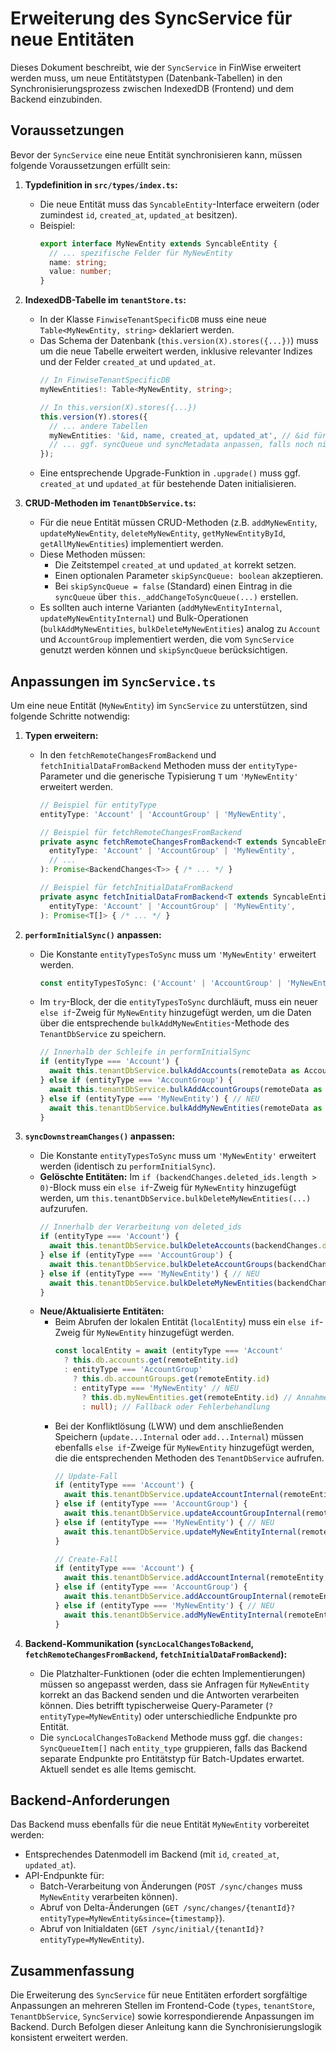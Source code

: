 # Erweiterung des SyncService für neue Entitäten

Dieses Dokument beschreibt, wie der `SyncService` in FinWise erweitert werden muss, um neue Entitätstypen (Datenbank-Tabellen) in den Synchronisierungsprozess zwischen IndexedDB (Frontend) und dem Backend einzubinden.

## Voraussetzungen

Bevor der `SyncService` eine neue Entität synchronisieren kann, müssen folgende Voraussetzungen erfüllt sein:

1.  **Typdefinition in `src/types/index.ts`:**
    *   Die neue Entität muss das `SyncableEntity`-Interface erweitern (oder zumindest `id`, `created_at`, `updated_at` besitzen).
    *   Beispiel:
        ```typescript
        export interface MyNewEntity extends SyncableEntity {
          // ... spezifische Felder für MyNewEntity
          name: string;
          value: number;
        }
        ```

2.  **IndexedDB-Tabelle im `tenantStore.ts`:**
    *   In der Klasse `FinwiseTenantSpecificDB` muss eine neue `Table<MyNewEntity, string>` deklariert werden.
    *   Das Schema der Datenbank (`this.version(X).stores({...})`) muss um die neue Tabelle erweitert werden, inklusive relevanter Indizes und der Felder `created_at` und `updated_at`.
        ```typescript
        // In FinwiseTenantSpecificDB
        myNewEntities!: Table<MyNewEntity, string>;

        // In this.version(X).stores({...})
        this.version(Y).stores({
          // ... andere Tabellen
          myNewEntities: '&id, name, created_at, updated_at', // &id für Primärschlüssel, ggf. weitere Indizes
          // ... ggf. syncQueue und syncMetadata anpassen, falls noch nicht geschehen
        });
        ```
    *   Eine entsprechende Upgrade-Funktion in `.upgrade()` muss ggf. `created_at` und `updated_at` für bestehende Daten initialisieren.

3.  **CRUD-Methoden im `TenantDbService.ts`:**
    *   Für die neue Entität müssen CRUD-Methoden (z.B. `addMyNewEntity`, `updateMyNewEntity`, `deleteMyNewEntity`, `getMyNewEntityById`, `getAllMyNewEntities`) implementiert werden.
    *   Diese Methoden müssen:
        *   Die Zeitstempel `created_at` und `updated_at` korrekt setzen.
        *   Einen optionalen Parameter `skipSyncQueue: boolean` akzeptieren.
        *   Bei `skipSyncQueue = false` (Standard) einen Eintrag in die `syncQueue` über `this._addChangeToSyncQueue(...)` erstellen.
    *   Es sollten auch interne Varianten (`addMyNewEntityInternal`, `updateMyNewEntityInternal`) und Bulk-Operationen (`bulkAddMyNewEntities`, `bulkDeleteMyNewEntities`) analog zu `Account` und `AccountGroup` implementiert werden, die vom `SyncService` genutzt werden können und `skipSyncQueue` berücksichtigen.

## Anpassungen im `SyncService.ts`

Um eine neue Entität (`MyNewEntity`) im `SyncService` zu unterstützen, sind folgende Schritte notwendig:

1.  **Typen erweitern:**
    *   In den `fetchRemoteChangesFromBackend` und `fetchInitialDataFromBackend` Methoden muss der `entityType`-Parameter und die generische Typisierung `T` um `'MyNewEntity'` erweitert werden.
        ```typescript
        // Beispiel für entityType
        entityType: 'Account' | 'AccountGroup' | 'MyNewEntity',

        // Beispiel für fetchRemoteChangesFromBackend
        private async fetchRemoteChangesFromBackend<T extends SyncableEntity>(
          entityType: 'Account' | 'AccountGroup' | 'MyNewEntity',
          // ...
        ): Promise<BackendChanges<T>> { /* ... */ }

        // Beispiel für fetchInitialDataFromBackend
        private async fetchInitialDataFromBackend<T extends SyncableEntity>(
          entityType: 'Account' | 'AccountGroup' | 'MyNewEntity',
        ): Promise<T[]> { /* ... */ }
        ```

2.  **`performInitialSync()` anpassen:**
    *   Die Konstante `entityTypesToSync` muss um `'MyNewEntity'` erweitert werden.
        ```typescript
        const entityTypesToSync: ('Account' | 'AccountGroup' | 'MyNewEntity')[] = ['Account', 'AccountGroup', 'MyNewEntity'];
        ```
    *   Im `try`-Block, der die `entityTypesToSync` durchläuft, muss ein neuer `else if`-Zweig für `MyNewEntity` hinzugefügt werden, um die Daten über die entsprechende `bulkAddMyNewEntities`-Methode des `TenantDbService` zu speichern.
        ```typescript
        // Innerhalb der Schleife in performInitialSync
        if (entityType === 'Account') {
          await this.tenantDbService.bulkAddAccounts(remoteData as Account[], true);
        } else if (entityType === 'AccountGroup') {
          await this.tenantDbService.bulkAddAccountGroups(remoteData as AccountGroup[], true);
        } else if (entityType === 'MyNewEntity') { // NEU
          await this.tenantDbService.bulkAddMyNewEntities(remoteData as MyNewEntity[], true);
        }
        ```

3.  **`syncDownstreamChanges()` anpassen:**
    *   Die Konstante `entityTypesToSync` muss um `'MyNewEntity'` erweitert werden (identisch zu `performInitialSync`).
    *   **Gelöschte Entitäten:** Im `if (backendChanges.deleted_ids.length > 0)`-Block muss ein `else if`-Zweig für `MyNewEntity` hinzugefügt werden, um `this.tenantDbService.bulkDeleteMyNewEntities(...)` aufzurufen.
        ```typescript
        // Innerhalb der Verarbeitung von deleted_ids
        if (entityType === 'Account') {
          await this.tenantDbService.bulkDeleteAccounts(backendChanges.deleted_ids, true);
        } else if (entityType === 'AccountGroup') {
          await this.tenantDbService.bulkDeleteAccountGroups(backendChanges.deleted_ids, true);
        } else if (entityType === 'MyNewEntity') { // NEU
          await this.tenantDbService.bulkDeleteMyNewEntities(backendChanges.deleted_ids, true);
        }
        ```
    *   **Neue/Aktualisierte Entitäten:**
        *   Beim Abrufen der lokalen Entität (`localEntity`) muss ein `else if`-Zweig für `MyNewEntity` hinzugefügt werden.
            ```typescript
            const localEntity = await (entityType === 'Account'
              ? this.db.accounts.get(remoteEntity.id)
              : entityType === 'AccountGroup'
                ? this.db.accountGroups.get(remoteEntity.id)
                : entityType === 'MyNewEntity' // NEU
                  ? this.db.myNewEntities.get(remoteEntity.id) // Annahme: Tabelle heißt myNewEntities
                  : null); // Fallback oder Fehlerbehandlung
            ```
        *   Bei der Konfliktlösung (LWW) und dem anschließenden Speichern (`update...Internal` oder `add...Internal`) müssen ebenfalls `else if`-Zweige für `MyNewEntity` hinzugefügt werden, die die entsprechenden Methoden des `TenantDbService` aufrufen.
            ```typescript
            // Update-Fall
            if (entityType === 'Account') {
              await this.tenantDbService.updateAccountInternal(remoteEntity as Account, true);
            } else if (entityType === 'AccountGroup') {
              await this.tenantDbService.updateAccountGroupInternal(remoteEntity as AccountGroup, true);
            } else if (entityType === 'MyNewEntity') { // NEU
              await this.tenantDbService.updateMyNewEntityInternal(remoteEntity as MyNewEntity, true);
            }

            // Create-Fall
            if (entityType === 'Account') {
              await this.tenantDbService.addAccountInternal(remoteEntity as Account, true);
            } else if (entityType === 'AccountGroup') {
              await this.tenantDbService.addAccountGroupInternal(remoteEntity as AccountGroup, true);
            } else if (entityType === 'MyNewEntity') { // NEU
              await this.tenantDbService.addMyNewEntityInternal(remoteEntity as MyNewEntity, true);
            }
            ```

4.  **Backend-Kommunikation (`syncLocalChangesToBackend`, `fetchRemoteChangesFromBackend`, `fetchInitialDataFromBackend`):**
    *   Die Platzhalter-Funktionen (oder die echten Implementierungen) müssen so angepasst werden, dass sie Anfragen für `MyNewEntity` korrekt an das Backend senden und die Antworten verarbeiten können. Dies betrifft typischerweise Query-Parameter (`?entityType=MyNewEntity`) oder unterschiedliche Endpunkte pro Entität.
    *   Die `syncLocalChangesToBackend` Methode muss ggf. die `changes: SyncQueueItem[]` nach `entity_type` gruppieren, falls das Backend separate Endpunkte pro Entitätstyp für Batch-Updates erwartet. Aktuell sendet es alle Items gemischt.

## Backend-Anforderungen

Das Backend muss ebenfalls für die neue Entität `MyNewEntity` vorbereitet werden:

*   Entsprechendes Datenmodell im Backend (mit `id`, `created_at`, `updated_at`).
*   API-Endpunkte für:
    *   Batch-Verarbeitung von Änderungen (`POST /sync/changes` muss `MyNewEntity` verarbeiten können).
    *   Abruf von Delta-Änderungen (`GET /sync/changes/{tenantId}?entityType=MyNewEntity&since={timestamp}`).
    *   Abruf von Initialdaten (`GET /sync/initial/{tenantId}?entityType=MyNewEntity`).

## Zusammenfassung

Die Erweiterung des `SyncService` für neue Entitäten erfordert sorgfältige Anpassungen an mehreren Stellen im Frontend-Code (`types`, `tenantStore`, `TenantDbService`, `SyncService`) sowie korrespondierende Anpassungen im Backend. Durch Befolgen dieser Anleitung kann die Synchronisierungslogik konsistent erweitert werden.
